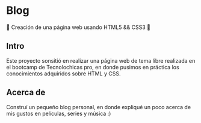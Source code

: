 # Blog

🌟 Creación de una página web usando HTML5 &amp;&amp; CSS3 🌟

## Intro
Este proyecto sonsitió en realizar una página web de tema libre realizada en el bootcamp de Tecnolochicas pro, en donde pusimos en práctica los conocimientos adquiridos sobre HTML y CSS.

## Acerca de
Construí un pequeño blog personal, en donde expliqué un poco acerca de mis gustos en películas, series y música :)
